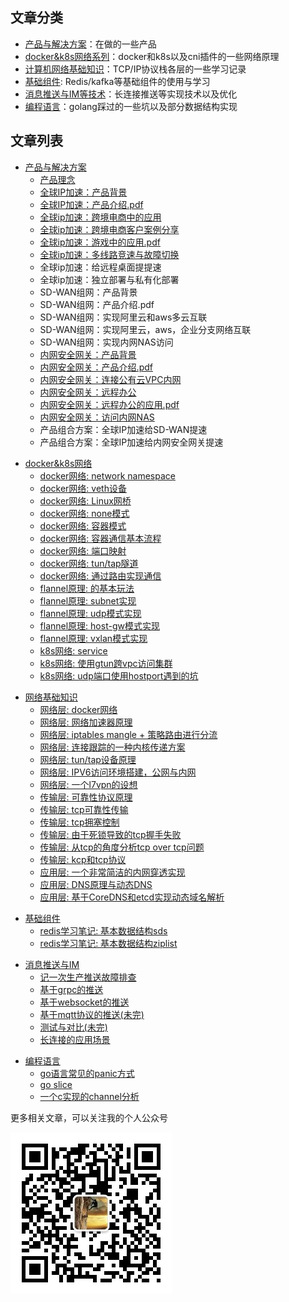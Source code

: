 ## 文章分类

- [产品与解决方案](#产品与解决方案)：在做的一些产品
- [docker&k8s网络系列](#docker&k8s网络)：docker和k8s以及cni插件的一些网络原理
- [计算机网络基础知识](#网络基础知识)：TCP/IP协议栈各层的一些学习记录
- [基础组件](#基础组件): Redis/kafka等基础组件的使用与学习
- [消息推送与IM等技术](#消息推送与IM)：长连接推送等实现技术以及优化
- [编程语言](#编程语言)：golang踩过的一些坑以及部分数据结构实现

## 文章列表

<div id="产品与解决方案"></div>

- [产品与解决方案]()
  - [产品理念](系列文章/products/principle.md)
  - [全球IP加速：产品背景](系列文章/products/产品与解决方案-全球IP加速GIPA.md)
  - [全球IP加速：产品介绍.pdf](https://www.beyondnetwork.net/gipa-introduce.pdf)
  - [全球ip加速：跨境电商中的应用](系列文章/products/产品与解决方案-全球ip加速在跨境电商中的应用.md)
  - [全球ip加速：跨境电商客户案例分享](系列文章/products/产品与解决方案-全球ip加速在跨境电商中的案例.md)
  - [全球ip加速：游戏中的应用.pdf](http://www.beyondnetwork.net/gipa-game.pdf)
  - [全球ip加速：多线路竞速与故障切换](系列文章/products/产品与解决方案-全球IP加速容灾与故障切换.md)
  - 全球ip加速：给远程桌面提提速
  - 全球ip加速：独立部署与私有化部署
  - SD-WAN组网：产品背景
  - SD-WAN组网：产品介绍.pdf
  - SD-WAN组网：实现阿里云和aws多云互联
  - SD-WAN组网：实现阿里云，aws，企业分支网络互联
  - SD-WAN组网：实现内网NAS访问
  - [内网安全网关：产品背景](系列文章/products/产品与解决方案-内网安全网关gla.md)
  - [内网安全网关：产品介绍.pdf](https://www.beyondnetwork.net/gla-introduce.pdf)
  - [内网安全网关：连接公有云VPC内网](系列文章/products/产品与解决方案-连接公有云内网.md)
  - [内网安全网关：远程办公](系列文章/products/产品与解决方案-远程办公.md)
  - [内网安全网关：远程办公的应用.pdf](https://www.beyondnetwork.net/gla-remotework.pdf)
  - [内网安全网关：访问内网NAS](系列文章/products/产品与解决方案-访问内网NAS.md)
  - 产品组合方案：全球IP加速给SD-WAN提速
  - 产品组合方案：全球IP加速给内网安全网关提速

<div id="docker&k8s网络系列"></div>

- [docker&k8s网络](系列文章/docker/content.md)
   - [docker网络: network namespace](系列文章/docker/docker网络之namespace.md)      
   - [docker网络: veth设备](系列文章/docker/docker网络之veth设备.md)
   - [docker网络: Linux网桥](系列文章/docker/docker网络之网桥.md)
   - [docker网络: none模式](系列文章/docker/docker网络之none模式.md)
   - [docker网络: 容器模式](系列文章/docker/docker网络之容器模式.md)
   - [docker网络: 容器通信基本流程](系列文章/docker/docker网络之容器通信基本流程.md)
   - [docker网络: 端口映射](系列文章/docker/docker网络之端口映射.md)
   - [docker网络: tun/tap隧道](系列文章/docker/docker网络之tun-tap隧道.md)
   - [docker网络: 通过路由实现通信](系列文章/docker/docker网络之通过路由通信.md)
   - [flannel原理: 的基本玩法](系列文章/docker/flannel的基本思路.md)
   - [flannel原理: subnet实现](系列文章/docker/flannel原理之subnet.md)
   - [flannel原理: udp模式实现](系列文章/docker/flannel原理之udp模式.md)
   - [flannel原理: host-gw模式实现](系列文章/docker/flannel原理之host-gw模式.md)
   - [flannel原理: vxlan模式实现](系列文章/docker/flannel原理之vxlan模式.md)
   - [k8s网络: service](系列文章/docker/k8s_service网络.md)
   - [k8s网络: 使用gtun跨vpc访问集群](系列文章/docker/k8s网络_使用gtun跨vpc访问k8s集群.md)
   - [k8s网络: udp端口使用hostport遇到的坑](系列文章/docker/k8s网络_udp端口使用hostport遇到的坑.md)


<div id="网络基础知识"></div>

- [网络基础知识](./books/network)
   - [网络层: docker网络](系列文章/network/网络层-docker网络.md)
   - [网络层: 网络加速器原理](https://github.com/ICKelin/article/issues/1)
   - [网络层: iptables mangle + 策略路由进行分流](https://github.com/ICKelin/article/issues/2)
   - [网络层: 连接跟踪的一种内核传递方案](https://github.com/ICKelin/article/issues/5)
   - [网络层: tun/tap设备原理](https://github.com/ICKelin/article/issues/9)
   - [网络层: IPV6访问环境搭建，公网与内网](https://github.com/ICKelin/article/issues/8)
   - [网络层: 一个l7vpn的设想](https://github.com/ICKelin/article/issues/18)
   - [传输层: 可靠性协议原理](系列文章/network/传输层-可靠性传输.md)
   - [传输层: tcp可靠性传输](系列文章/network/传输层-tcp可靠性实现.md)
   - [传输层: tcp拥塞控制](系列文章/network/传输层-tcp拥塞控制.md)
   - [传输层: 由于死锁导致的tcp握手失败](系列文章/network/传输层-tcp三次握手失败定位.md)
   - [传输层: 从tcp的角度分析tcp over tcp问题](系列文章/network/传输层-tcp_over_tcp.md)
   - [传输层: kcp和tcp协议](系列文章/network/传输层-kcp协议介绍.md)
   - [应用层: 一个非常简洁的内网穿透实现](https://github.com/ICKelin/article/issues/10)
   - [应用层: DNS原理与动态DNS](https://github.com/ICKelin/article/issues/11)
   - [应用层: 基于CoreDNS和etcd实现动态域名解析](https://github.com/ICKelin/article/issues/20)

[comment]: <> (   - [应用层: 从http1到http3&#40;一&#41;]&#40;系列文章/network/应用层-从http1到http3&#40;一&#41;.md&#41;&#40;TODO&#41;)

[comment]: <> (   - [应用层: 从http1到http3&#40;二&#41;]&#40;系列文章/network/应用层-从http1到http3&#40;二&#41;.md&#41;&#40;TODO&#41;)

[comment]: <> (   - [应用层: 从http1到http3&#40;三&#41;]&#40;系列文章/network/应用层-从http1到http3&#40;三&#41;.md&#41;&#40;TODO&#41;)

[comment]: <> (   - [应用层: DNS系统]&#40;系列文章/network/应用层-dns系统.md&#41;&#40;TODO&#41;)

[comment]: <> (   - [应用层: httpdns]&#40;系列文章/network/应用层-httpdns.md&#41;&#40;TODO&#41;)

[comment]: <> (   - [应用层: cdn与动态加速原理]&#40;系列文章/network/应用层-cdn与动态加速原理&#41;&#40;TODO&#41;)
   
<div id="基础组件"></div>

- [基础组件](系列文章/contents)
   - [redis学习笔记: 基本数据结构sds](系列文章/influstrature/redis学习笔记-基本数据结构sds.md)
   - [redis学习笔记: 基本数据结构ziplist](系列文章/influstrature/redis学习笔记-基本数据结构ziplist.md)

[comment]: <> (   - [redis学习笔记: 数据持久化]&#40;系列文章/influstrature/redis学习笔记-数据持久化.md&#41;&#40;TODO&#41;)

[comment]: <> (   - [redis学习笔记: 主从模式]&#40;系列文章/influstrature/redis学习笔记-主从模式.md&#41;&#40;TODO&#41;)

[comment]: <> (   - [redis学习笔记: 主从模式]&#40;系列文章/influstrature/redis学习笔记-哨兵模式.md&#41;&#40;TODO&#41;)

[comment]: <> (   - [redis学习笔记: 分片集群]&#40;系列文章/influstrature/redis学习笔记-分片集群.md&#41;&#40;TODO&#41;)

[comment]: <> (   - [redis学习笔记: 网络处理模型]&#40;系列文章/influstrature/redis学习笔记-网络处理模型.md&#41;&#40;TODO&#41;)

<div id="消息推送与IM"></div>

- [消息推送与IM](./books/push)
   - [记一次生产推送故障排查](系列文章/push/markdown/prdfatal.md)
   - [基于grpc的推送](系列文章/push/markdown/grpc.md)
   - [基于websocket的推送](系列文章/push/markdown/websocket.md)
   - [基于mqtt协议的推送(未完)](系列文章/push/markdown/mqtt.md)
   - [测试与对比(未完)](系列文章/push/markdown/bench.md)
   - [长连接的应用场景](系列文章/push/markdown/keepalive.md)

<div id="编程语言"></div>

- [编程语言]()
   - [go语言常见的panic方式](系列文章/golang/panic.md)
   - [go slice](系列文章/golang/slice.md)
   - [一个c实现的channel分析](https://github.com/ICKelin/article/issues/17)

更多相关文章，可以关注我的个人公众号

![qrcode.jpg](qrcode.jpg)
